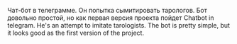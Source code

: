 Чат-бот в телеграмме. Он попытка сымитировать тарологов. Бот довольно простой, но как первая версия проекта пойдет
Chatbot in telegram. He's an attempt to imitate tarologists. The bot is pretty simple, but it looks good as the first version of the project.

